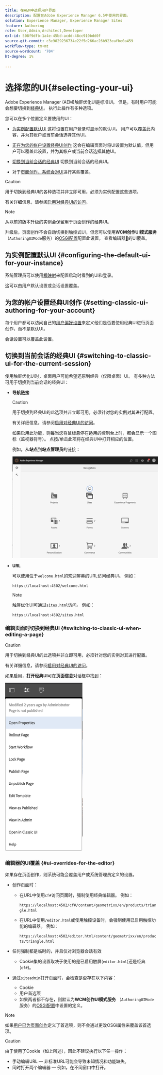 ```yaml
---
title: 在AEM中选择用户界面
description: 配置在Adobe Experience Manager 6.5中使用的界面。
solution: Experience Manager, Experience Manager Sites
feature: Authoring
role: User,Admin,Architect,Developer
exl-id: 508f9dfb-1a4e-45bd-acdd-48cc910bdd0f
source-git-commit: c3e9029236734e22f5d266ac26b923eafbe0a459
workflow-type: tm+mt
source-wordcount: '704'
ht-degree: 1%

---
```


# 选择您的UI{#selecting-your-ui}

Adobe Experience Manager (AEM)触屏优化UI是标准UI。 但是，有时用户可能会想要切换到[经典UI](/help/sites-classic-ui-authoring/classicui.md)。 执行此操作有多种选项。

您可以在多个位置定义要使用的UI：

* [为实例配置默认UI](#configuring-the-default-ui-for-your-instance)
这将设置在用户登录时显示的默认UI。 用户可以覆盖此内容，并为其帐户或当前会话选择其他UI。

* [正在为您的帐户设置经典UI创作](/help/sites-authoring/select-ui.md#setting-classic-ui-authoring-for-your-account)
这会在编辑页面时将UI设置为默认值，但用户可以覆盖此设置，并为其帐户或当前会话选择其他UI。

* [切换到当前会话的经典UI](#switching-to-classic-ui-for-the-current-session)
切换到当前会话的经典UI。

* 对于[页面创作，系统会对UI](#ui-overrides-for-the-editor)进行某些覆盖。

>[!CAUTION]
>
>用于切换到经典UI的各种选项并非立即可用，必须为实例配置这些选项。
>
>有关详细信息，请参阅[启用对经典UI的访问](/help/sites-administering/enable-classic-ui.md)。

>[!NOTE]
>
>从以前的版本升级的实例会保留用于页面创作的经典UI。
>
>升级后，页面创作不会自动切换到触控式UI，但您可以使用&#x200B;**WCM创作UI模式服务** （`AuthoringUIMode`服务）的[OSGi配置](/help/sites-deploying/configuring-osgi.md)配置此设置。 查看编辑器[&#128279;](#ui-overrides-for-the-editor)的UI覆盖。

## 为实例配置默认UI {#configuring-the-default-ui-for-your-instance}

系统管理员可以使用[根映射](/help/sites-deploying/osgi-configuration-settings.md#daycqrootmapping)来配置启动时看到的UI和登录。

这可以由用户默认设置或会话设置覆盖。

## 为您的帐户设置经典UI创作 {#setting-classic-ui-authoring-for-your-account}

每个用户都可以访问自己的[用户偏好设置](/help/sites-authoring/user-properties.md#userpreferences)来定义他们是否要使用经典UI进行页面创作，而不是默认UI。

会话设置可以覆盖此设置。

## 切换到当前会话的经典UI {#switching-to-classic-ui-for-the-current-session}

使用触屏优化UI时，桌面用户可能希望还原到经典（仅限桌面）UI。 有多种方法可用于切换到当前会话的经典UI：

* **导航链接**

  >[!CAUTION]
  >
  >用于切换到经典UI的此选项并非立即可用，必须针对您的实例对其进行配置。
  >
  >
  >有关详细信息，请参阅[启用对经典UI的访问](/help/sites-administering/enable-classic-ui.md)。

  如果启用此功能，则每当您将鼠标悬停在适用的控制台上时，都会显示一个图标（监视器符号）。 点按/单击此项将在经典UI中打开相应的位置。

  例如，从&#x200B;**站点**&#x200B;到&#x200B;**站点管理员**&#x200B;的链接：

  ![syui-01](assets/syui-01.png)

* **URL**

  可以使用位于`welcome.html`的欢迎屏幕的URL访问经典UI。 例如：

  `https://localhost:4502/welcome.html`

  >[!NOTE]
  >
  >触屏优化UI可通过`sites.html`访问。 例如：
  >
  >
  >`https://localhost:4502/sites.html`

### 编辑页面时切换到经典UI {#switching-to-classic-ui-when-editing-a-page}

>[!CAUTION]
>
>用于切换到经典UI的此选项并非立即可用，必须针对您的实例对其进行配置。
>
>有关详细信息，请参阅[启用对经典UI的访问](/help/sites-administering/enable-classic-ui.md)。

如果启用，**打开经典UI**&#x200B;可在&#x200B;**页面信息**&#x200B;对话框中找到：

![syui-02](assets/syui-02.png)

### 编辑器的UI覆盖 {#ui-overrides-for-the-editor}

如果存在页面创作，则系统可能会覆盖用户或系统管理员定义的设置。

* 创作页面时：

   * 在URL中使用`cf#`访问页面时，强制使用经典编辑器。 例如：

     `https://localhost:4502/cf#/content/geometrixx/en/products/triangle.html`

   * 在URL中使用`/editor.html`或使用触控设备时，会强制使用已启用触控功能的编辑器。 例如：

     `https://localhost:4502/editor.html/content/geometrixx/en/products/triangle.html`

* 任何强制都是临时的，并且仅对浏览器会话有效

   * Cookie集的设置取决于使用的是已启用触屏(`editor.html`)还是经典(`cf#`)。

* 通过`siteadmin`打开页面时，会检查是否存在以下内容：

   * Cookie
   * 用户首选项
   * 如果两者都不存在，则默认为&#x200B;**WCM创作UI模式服务** （`AuthoringUIMode`服务）的[OSGi配置](/help/sites-deploying/configuring-osgi.md)中设置的定义。

>[!NOTE]
>
>如果[用户已为页面创作](#settingthedefaultauthoringuiforyouraccount)定义了首选项，则不会通过更改OSGi属性来覆盖该首选项。

>[!CAUTION]
>
>由于使用了Cookie（如上所述），因此不建议执行以下任一操作：
>
>* 手动编辑URL — 非标准URL可能会导致未知情况和功能缺失。
>* 同时打开两个编辑器 — 例如，在不同窗口中打开。

